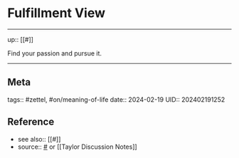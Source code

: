 # Fulfillment View
---

up:: [[#]]

Find your passion and pursue it.

---
## Meta
tags:: #zettel, #on/meaning-of-life 
date:: 2024-02-19
UID:: 202402191252
## Reference
- see also:: [[#]]
- source:: [#]() or [[Taylor Discussion Notes]]
